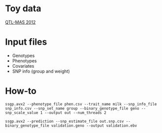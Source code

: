 # Toy data
[QTL-MAS 2012](https://figshare.com/articles/QTL-MAS-2012/12336866)

# Input files
- Genotypes
- Phenotypes
- Covariates
- SNP info (group and weight)

# How-to
```console
ssgp.avx2 --phenotype_file phen.csv --trait_name milk --snp_info_file snp_info.csv --snp_set_name group --binary_genotype_file geno --snp_scale_value 1 --output out --num_threads 2
```
```console
ssgp.avx2 --prediction --snp_estimate_file out.snp.csv --binary_genotype_file validation.geno --output validation.ebv
```
